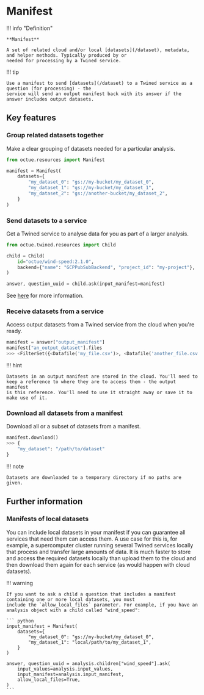 # Manifest

!!! info "Definition"

    **Manifest**

    A set of related cloud and/or local [datasets](/dataset), metadata, and helper methods. Typically produced by or
    needed for processing by a Twined service.

!!! tip

    Use a manifest to send [datasets](/dataset) to a Twined service as a question (for processing) - the
    service will send an output manifest back with its answer if the answer includes output datasets.

## Key features

### Group related datasets together

Make a clear grouping of datasets needed for a particular analysis.

```python
from octue.resources import Manifest

manifest = Manifest(
    datasets={
        "my_dataset_0": "gs://my-bucket/my_dataset_0",
        "my_dataset_1": "gs://my-bucket/my_dataset_1",
        "my_dataset_2": "gs://another-bucket/my_dataset_2",
    }
)
```

### Send datasets to a service

Get a Twined service to analyse data for you as part of a larger
analysis.

```python
from octue.twined.resources import Child

child = Child(
    id="octue/wind-speed:2.1.0",
    backend={"name": "GCPPubSubBackend", "project_id": "my-project"},
)

answer, question_uuid = child.ask(input_manifest=manifest)
```

See [here](asking_questions.md) for more information.

### Receive datasets from a service

Access output datasets from a Twined service from the cloud when you're
ready.

```python
manifest = answer["output_manifest"]
manifest["an_output_dataset"].files
>>> <FilterSet({<Datafile('my_file.csv')>, <Datafile('another_file.csv')>})>
```

!!! hint

    Datasets in an output manifest are stored in the cloud. You'll need to
    keep a reference to where they are to access them - the output manifest
    is this reference. You'll need to use it straight away or save it to
    make use of it.

### Download all datasets from a manifest

Download all or a subset of datasets from a manifest.

```python
manifest.download()
>>> {
    "my_dataset": "/path/to/dataset"
}
```

!!! note

    Datasets are downloaded to a temporary directory if no paths are given.

## Further information

### Manifests of local datasets

You can include local datasets in your manifest if you can guarantee all
services that need them can access them. A use case for this is, for
example, a supercomputer cluster running several Twined services
locally that process and transfer large amounts of data. It is much
faster to store and access the required datasets locally than upload
them to the cloud and then download them again for each service (as
would happen with cloud datasets).

!!! warning

    If you want to ask a child a question that includes a manifest containing one or more local datasets, you must
    include the `allow_local_files` parameter. For example, if you have an analysis object with a child called "wind_speed":

    ``` python
    input_manifest = Manifest(
        datasets={
            "my_dataset_0": "gs://my-bucket/my_dataset_0",
            "my_dataset_1": "local/path/to/my_dataset_1",
        }
    )

    answer, question_uuid = analysis.children["wind_speed"].ask(
        input_values=analysis.input_values,
        input_manifest=analysis.input_manifest,
        allow_local_files=True,
    )
    ```
